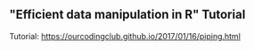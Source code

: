 ## "Efficient data manipulation in R" Tutorial

Tutorial: https://ourcodingclub.github.io/2017/01/16/piping.html
